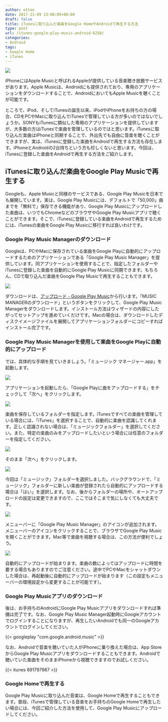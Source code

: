 ```yaml
---
author: ottan
date: 2017-11-09 13:08:05+00:00
draft: false
title: iTunesに取り込んだ楽曲をGoogle HomeやAndroidで再生する方法
type: post
url: /itunes-google-play-music-android-6258/
categories:
- Android
tags:
- Google Home
- iTunes
---
```


![](/images/2017/11/171109-5a044d845bc7c.jpeg)

iPhoneにはApple Musicと呼ばれるAppleが提供している音楽聴き放題サービスがあります。Apple Musicは、Androidにも提供されており、専用のアプリケーションをダウンロードすることで、AndroidにおいてもApple Musicを聴くことが可能です。

ところで、iPod、そしてiTunesの誕生以来、iPodやiPhoneをお持ちの方の場合、CDをPCやMacに取り込んでiTunesで管理している方が多いのではないでしょうか。SONYもiTunesに類似した専用のアプリケーションを提供していますが、大多数の方はiTunesで楽曲を管理しているのではと思います。iTunesに取り込んだ楽曲はiPhoneと同期することで、外出先でも自由に音楽を聴くことができますが、実は、iTunesに登録した楽曲をAndroidで再生する方法も存在します。iPhoneとAndroidの2台持ちという方も珍しくないと思います。今回は、iTunesに登録した楽曲をAndroidで再生する方法をご紹介します。

## iTunesに取り込んだ楽曲をGoogle Play Musicで再生する

Googleも、Apple Musicと同様のサービスである、Google Play Musicを日本でも展開しています。実は、Google Play Musicには、デフォルトで「50,000」曲までを「無料で」保存できる機能があり、Google Play Musicにアップロードした楽曲は、いつでもChromeなどのブラウザやGoogle Play Musicアプリで聴くことができます。そこで、iTunesに登録している楽曲をAndroidで再生するためには、iTunesの楽曲をGoogle Play Musicに移行すれば良いわけです。

### Google Play Music Managerのダウンロード

Googleは、PCやMacに保存されている楽曲をGoogle Playに自動的にアップロードするためのアプリケーションである「Google Play Music Manager」を提供しています。同アプリケーションを使用することで、指定したフォルダーやiTunesに登録した楽曲を自動的にGoogle Play Musicに同期できます。もちろん、CDで取り込んだ楽曲をGoogle Play Musicで再生することもできます。

![](/images/2017/11/171109-5a044d9d081d7.png)

ダウンロードは、[アップロード - Google Play Music](https://play.google.com/music/listen?u=0#/manager)から行います。「MUSIC MANAGERのダウンロード」というボタンをクリックして、Google Play Music Managerをダウンロードします。インストール方法はウィザードの内容にしたがってセットアップを進めていくだけです。Macの場合は、ダウンロードしたディスクイメージファイルを展開してアプリケーションフォルダーにコピーすればインストール完了です。

### Google Play Music Managerを使用して楽曲をGoogle Playに自動的にアップロード

では、具体的な手順を見ていきましょう。「ミュージック マネージャー.app」を起動します。

![](/images/2017/11/171109-5a044da508a11.png)

アプリケーションを起動したら、「Google Playに曲をアップロードする」をチェックして「次へ」をクリックします。

![](/images/2017/11/171109-5a044dabdb95e.png)

楽曲を保存しているフォルダーを指定します。iTunesですべての楽曲を管理している場合には、「iTunes」を選択することで、自動的に楽曲を認識してくれます。正しく認識されない場合は、「ミュージックフォルダー」を選択してください。また、特定の楽曲のみをアップロードしたいという場合には任意のフォルダーを指定してください。

![](/images/2017/11/171109-5a044db2178f2.png)

そのまま「次へ」をクリックします。

![](/images/2017/11/171109-5a044db863828.png)

今回は「ミュージック」フォルダーを選択しました。バックグラウンドで、「ミュージック」フォルダーに新しい楽曲が登録されたら自動的にアップロードする場合は「はい」を選択します。なお、後からフォルダーの場所や、オートアップロードの設定は変更できますので、ここではそこまで気にしなくても大丈夫です。

![](/images/2017/11/171109-5a044dc26bd74.png)

メニューバーに「Google Play Music Manager」のアイコンが追加されます。メニューバーのアイコンをクリックすることで、ブラウザでGoogle Play Musicを開くことができます。Mac等で楽曲を視聴する場合は、この方法が便利でしょう。

![](/images/2017/11/171109-5a044dcc0fd41.png)

自動的にアップロードが始まります。楽曲の数によってはアップロードに時間を要する場合もありますのでご注意ください。途中でPCやMacをシャットダウンした場合は、再起動後に自動的にアップロードが始まります（この設定もメニューバーの環境設定から変更することが可能です）。

### Google Play Musicアプリのダウンロード

後は、お手持ちのAndroidにGoogle Play Musicアプリをダウンロードすれば準備は完了です。なお、Google Play Music Manager起動時にGoogleアカウントでログインすることになりますが、再生したいAndroidでも同一のGoogleアカウントでログインしてください。

{{< googleplay "com.google.android.music" >}}

なお、Androidで音楽を聴いていた人がiPhoneに乗り換えた場合は、App StoreからGoogle Play Musicアプリをダウンロードすることもできます。Androidで聴いていた楽曲をそのままiPhoneから視聴できますのでお試しください。

{{< itunes 691797987 >}}

### Google Homeで再生する

Google Play Musicに取り込んだ音楽は、Google Homeで再生することもできます。普段、iTunesで管理している音楽をお手持ちのGoogle Homeで再生したい場合には、今回ご紹介した方法を使用して、Google Play Musicにアップロードしてください。
